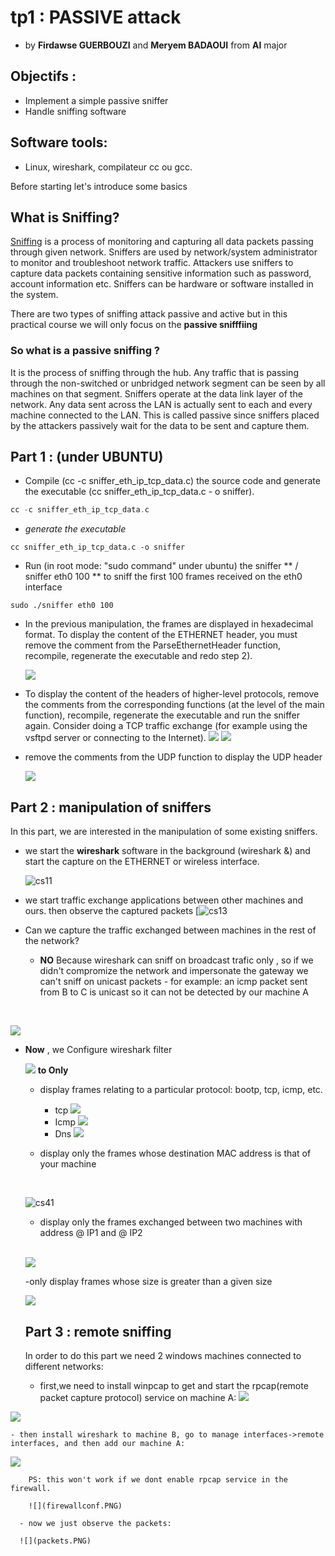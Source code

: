 # tp1 :  PASSIVE attack  

* by **Firdawse GUERBOUZI**  and **Meryem BADAOUI** from **AI** major 
  
## Objectifs :
- Implement a simple passive sniffer 
- Handle sniffing software

##  Software tools:
-   Linux, wireshark, compilateur cc ou gcc.  

Before  starting let's introduce some basics  

## What is Sniffing?

[Sniffing](https://www.greycampus.com/blog/information-security/what-is-a-sniffing-attack-and-how-can-you-defend-it)  is a process of monitoring and capturing all data packets passing through given network. Sniffers are used by network/system administrator to monitor and troubleshoot network traffic. Attackers use sniffers to capture data packets containing sensitive information such as password, account information etc. Sniffers can be hardware or software installed in the system.

There are two types of sniffing attack passive and active  but in this practical course we will only focus on the **passive snifffiing**

### So what is a passive sniffing ?

It is the process of sniffing through the hub. Any traffic that is passing through the non-switched or unbridged network segment can be seen by all machines on that segment. Sniffers operate at the data link layer of the network. Any data sent across the LAN is actually sent to each and every machine connected to the LAN. This is called passive since sniffers placed by the attackers passively wait for the data to be sent and capture them.



## Part 1 : (under UBUNTU)

- Compile (cc -c sniffer_eth_ip_tcp_data.c) the source code and generate the executable (cc sniffer_eth_ip_tcp_data.c - o sniffer).
``` c++
cc -c sniffer_eth_ip_tcp_data.c
```
* _generate the executable_

```
cc sniffer_eth_ip_tcp_data.c -o sniffer
```

-    Run (in root mode: "sudo command" under ubuntu) the sniffer ** / sniffer eth0 100 ** to sniff the first 100 frames received on the eth0 interface

```
sudo ./sniffer eth0 100
```


-   In the previous manipulation, the frames are displayed in hexadecimal format. To display the content of the ETHERNET header, you must remove the comment from the ParseEthernetHeader function, recompile, regenerate the executable and redo step 2).

     ![](10.png)

- To display the content of the headers of higher-level protocols, remove the comments from the corresponding functions (at the level of the main function), recompile, regenerate the executable and run the sniffer again. Consider doing a TCP traffic exchange (for example using the vsftpd server or connecting to the Internet).
![](11.png)  ![](12.png)

-   remove the comments from the UDP  function to display the  UDP header 

    
    ![](13.png)

## Part 2 : manipulation of sniffers

In this part, we are interested in the manipulation of some existing sniffers.

-  we  start the **wireshark** software in the background (wireshark &) and start the capture on the ETHERNET or wireless interface.

    ![cs11](https://user-images.githubusercontent.com/85891554/146661790-4b9ea5bc-edcb-4a41-a575-541e10c714b0.png) [](https://user-images.githubusercontent.com/85891554/146661794-390beed0-1f59-402e-bb7c-0d4320299593.png)

- we start traffic exchange applications between other machines and ours. then observe the captured packets
[![cs13](https://user-images.githubusercontent.com/85891554/146661798-91cf5687-829a-4c72-8e10-4d093bcaabbd.png)

- Can we capture the traffic exchanged between machines in the rest of the network?
    -   **NO** Because wireshark can sniff on broadcast trafic only , so if we didn't compromize the network and impersonate the gateway we can't sniff on unicast packets
      -   for example: an icmp packet sent from B to C is unicast so it can not be detected by our machine A    

</br>

   ![](3.PNG)

-   **Now** , we Configure wireshark filter   

    ![](2.PNG)
    **to  Only**
    -  display frames relating to a particular protocol: bootp, tcp, icmp, etc.  

       * tcp 
      ![](6.PNG)
       * Icmp
      ![](4.PNG)
       * Dns
      ![](5.PNG)

    

    
    - display only the frames whose destination MAC address is that of your machine  
    </br>

    
    ![cs41](7.PNG)
    
    -   display only the frames exchanged between two machines with address @ IP1 and @ IP2  
     </br>
    
    ![](1.PNG)

    
    -only display frames whose size is greater than a given size 
     </br>
    
    ![](9.PNG)
    ## Part 3 : remote sniffing
    In order to do this part we need 2 windows machines connected to different networks:  
    
    - first,we need to install winpcap to get and start the rpcap(remote packet capture protocol) service on machine A:
  ![](rpcapins.PNG)  

  ![](rpcapstart.PNG)
     
    - then install wireshark to machine B, go to manage interfaces->remote interfaces, and then add our machine A:  
    
![](interfaceconf.PNG)  

        PS: this won't work if we dont enable rpcap service in the firewall.
        
        ![](firewallconf.PNG)
        
      - now we just observe the packets:
      
      ![](packets.PNG)


